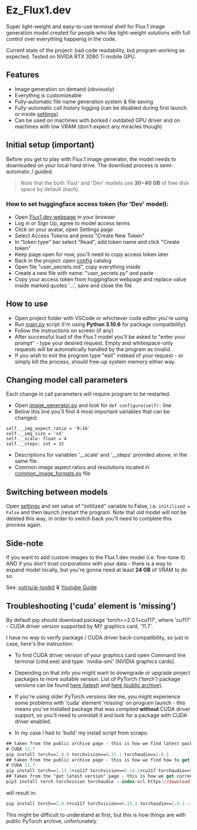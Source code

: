 # Ez_Flux1.dev
Super light-weight and easy-to-use terminal shell for Flux.1 image generation model created for people 
who like light-weight solutions with full control over everything happenig in the code.

Current state of the project: bad code readability, but program working as expected. Tested on NVIDA RTX 3080 Ti mobile GPU.

## Features 
+ Image generation on demand (obviously)
+ Everythng is customizeable
+ Fully-automatic file name generation system & file saving
+ Fully-automatic call history logging (can be disabled during first launch or inside [settings](/program/config/appsettings.ini))
+ Can be used on machines with borked / outdated GPU driver and on machines with low VRAM (don't expect any miracles though)

## Initial setup (important)
Before you get to play with Flux.1 image generator, the model needs to downloaded on your local hard drive. 
The download process is semi-automatic / guided. 

> Note that the both 'Fast' and 'Dev' models use **30~40 GB** of free disk space by default (each). 

### How to set huggingface access token (for 'Dev' model): 
+ Open [Flux1.dev webpage](https://huggingface.co/black-forest-labs/FLUX.1-dev) in your browser
+ Log in or Sign Up, agree to model access terms
+ Click on your avatar, open Settings page
+ Select Access Tokens and press "Create New Token"
+ In "token type" bar select "Read", add token name and click "Create token"
+ Keep page open for now, you'll need to copy access token later
+ Back in the project: open [config](/program/config/) catalog
+ Open file "user_secrets.md", copy everything inside
+ Create a new file with name: "user_secrets.py" and paste
+ Copy your access token from huggingface webpage and replace value inside marked quotes '...', save and close the file

## How to use
+ Open project folder with VSCode or whichever code editor you're using
+ Run [main.py](main.py) script (I'm using **Python 3.10.6** for package compatibility)
+ Follow the instructions on screen (if any)
+ After successful load of the Flux.1 model you'll be asked to "enter your prompt" - type your desired request. Empty and whitespace-only requests will be automatically handled by the program as invalid. 
+ If you wish to exit the program type "exit" instead of your request - or simply kill the process, should free-up system memory either way.

## Changing model call parameters
Each change in call parameters will require program to be restarted.
+ Open [image_generator.py](/program/image_generator.py) and look for `def configure(self):` line
+ Below this line you'll find 4 most important variables that can be changed:
```
self.__img_aspect_ratio = '9:16'
self.__img_size = 'sd'
self.__scale: float = 4
self.__steps: int = 15
```
+ Descriptions for variables '__scale' and '__steps' provided above, in the same file.
+ Common image aspect ratios and resolutions located in [common_image_formats.py](/program/config/common_image_formats.py) file


## Switching between models
Open [settings](/program/config//appsettings.ini) and set value of "initilized" variable to False, i.e. `initilized = False` and then launch /restart the program. Note that old model will not be deleted this way, in order to switch back you'll need to complete this process again. 


## Side-note
If you want to add custom images to the Flux.1.dev model (i.e. fine-tune it) AND if you don't trust corporations with your data - there is a way to expand model locally, but you're gonna need at least **24 GB** of VRAM to do so. 

See: [ostris/ai-toolkit](https://github.com/ostris/ai-toolkit) & [Youtube Guide](https://www.youtube.com/watch?v=HzGW_Kyermg)

## Troubleshooting ('cuda' element is 'missing')
By default pip should download package 'torch==2.0.1+cu117', where 'cu117' - CUDA driver version supported by MY graphics card, '11.7'. 

I have no way to verify package / CUDA driver back-compatibility, so just in case, here's the instruction:

- To find CUDA driver version of your graphics card open Command line terminal (cmd.exe) and type: 'nvidia-smi' (NVIDIA graphics cards).

- Depending on that info you might want to downgrade or upgrade project packages to more suitable version. List of PyTorch ('torch') package versions can be found [here (latest)](https://pytorch.org/get-started/locally/) and [here (public archive)](https://pytorch.org/get-started/previous-versions/). 

- If you're using older PyTorch versions like me, you might experience some problems with 'cuda' element 'missing' on program launch - this means you've installed package that was compiled **without** CUDA driver support, so you'll need to uninstall it and look for a package with CUDA driver enabled. 

- In my case I had to 'build' my install script from scraps:

```ps
## taken from the public archive page - this is how we find latest package version for supported CUDA driver
# CUDA 11.7
pip install torch==2.0.0 torchvision==0.15.1 torchaudio==2.0.1
## taken from the public archive page - this is how we find how to get package compiled with CUDA driver enabled
# CUDA 11.7
pip install torch==1.13.1+cu117 torchvision==0.14.1+cu117 torchaudio==0.13.1 --extra-index-url https://download.pytorch.org/whl/cu117
## Taken from the "get latest version" page - this is how we get correct command arguments syntax 
pip3 install torch torchvision torchaudio --index-url https://download.pytorch.org/whl/cu118
```

will result in:
```ps 
pip install torch==2.0.0+cu117 torchvision==0.15.1 torchaudio==2.0.1 --index-url https://download.pytorch.org/whl/cu117
```

This might be difficult to understand at first, but this is how things are with public PyTorch archive, unfortunately.
